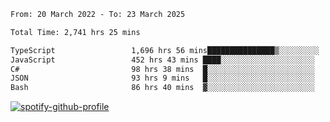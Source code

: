 <!--START_SECTION:waka-->

```txt
From: 20 March 2022 - To: 23 March 2025

Total Time: 2,741 hrs 25 mins

TypeScript                 1,696 hrs 56 mins███████████████▒░░░░░░░░░   61.90 %
JavaScript                 452 hrs 43 mins ████░░░░░░░░░░░░░░░░░░░░░   16.51 %
C#                         98 hrs 38 mins  █░░░░░░░░░░░░░░░░░░░░░░░░   03.60 %
JSON                       93 hrs 9 mins   █░░░░░░░░░░░░░░░░░░░░░░░░   03.40 %
Bash                       86 hrs 40 mins  ▓░░░░░░░░░░░░░░░░░░░░░░░░   03.16 %
```

<!--END_SECTION:waka-->
[![spotify-github-profile](https://spotify-github-profile.vercel.app/api/view?uid=c00zprrvy9xiloa9qnco3hmng&cover_image=true&theme=novatorem&show_offline=false&background_color=121212&bar_color=53b14f&bar_color_cover=false)](https://spotify-github-profile.vercel.app/api/view?uid=c00zprrvy9xiloa9qnco3hmng&redirect=true)




